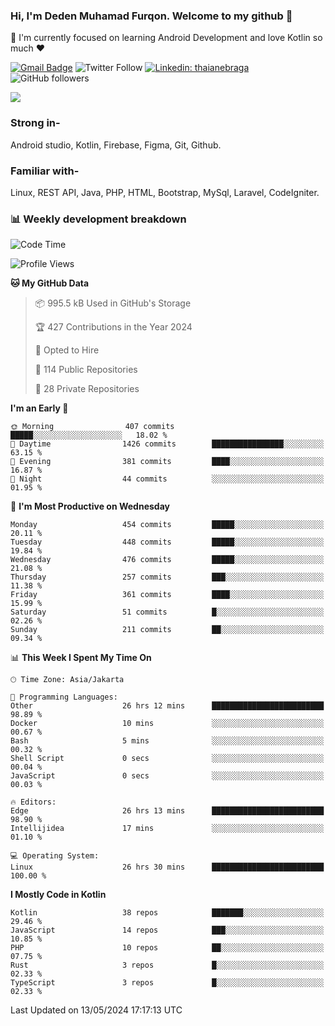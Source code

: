 ### Hi, I'm Deden Muhamad Furqon. Welcome to my github 👋

<!--
**furqoncreative/furqoncreative** is a ✨ _special_ ✨ repository because its `README.md` (this file) appears on your GitHub profile.

Here are some ideas to get you started:

- 🔭 I’m currently working on ...
- 👯 I’m looking to collaborate on ...
- 🤔 I’m looking for help with ...
- 💬 Ask me about ...
- 📫 How to reach me: ...
- 😄 Pronouns: ...
- ⚡ Fun fact: ...
-->

  🌱 I'm currently focused on learning Android Development and love Kotlin so much ❤ 

[![Gmail Badge](https://img.shields.io/badge/-furqoncreative24@gmail.com-c14438?style=flat-square&logo=Gmail&logoColor=white&link=mailto:furqoncreative24@gmail.com)](mailto:furqoncreative24@gmail.com)
![Twitter Follow](https://img.shields.io/twitter/follow/furqoncreative?label=Follow)
[![Linkedin: thaianebraga](https://img.shields.io/badge/-Deden_Muhamad_Furqon-blue?style=flat-square&logo=Linkedin&logoColor=white&link=https://www.linkedin.com/in/anmol-p-singh/)](https://www.linkedin.com/in/furqoncreative/)
![GitHub followers](https://img.shields.io/github/followers/furqoncreative?label=Follow&style=social)

<img src="https://github-readme-stats.sera5-dev.vercel.app/api?username=furqoncreative&hide=stars&show_icons=true&count_private=true&include_all_commits=true&title_color=#008080&icon_color=#008080&hide_border=true" width="">

### Strong in-

Android studio, Kotlin, Firebase, Figma, Git, Github.

### Familiar with-
Linux, REST API, Java, PHP, HTML, Bootstrap, MySql, Laravel, CodeIgniter.

### 📊 Weekly development breakdown

<!--START_SECTION:waka-->
![Code Time](http://img.shields.io/badge/Code%20Time-2%2C277%20hrs%2050%20mins-blue)

![Profile Views](http://img.shields.io/badge/Profile%20Views-0-blue)

**🐱 My GitHub Data** 

> 📦 995.5 kB Used in GitHub's Storage 
 > 
> 🏆 427 Contributions in the Year 2024
 > 
> 💼 Opted to Hire
 > 
> 📜 114 Public Repositories 
 > 
> 🔑 28 Private Repositories 
 > 
**I'm an Early 🐤** 

```text
🌞 Morning                407 commits         █████░░░░░░░░░░░░░░░░░░░░   18.02 % 
🌆 Daytime                1426 commits        ████████████████░░░░░░░░░   63.15 % 
🌃 Evening                381 commits         ████░░░░░░░░░░░░░░░░░░░░░   16.87 % 
🌙 Night                  44 commits          ░░░░░░░░░░░░░░░░░░░░░░░░░   01.95 % 
```
📅 **I'm Most Productive on Wednesday** 

```text
Monday                   454 commits         █████░░░░░░░░░░░░░░░░░░░░   20.11 % 
Tuesday                  448 commits         █████░░░░░░░░░░░░░░░░░░░░   19.84 % 
Wednesday                476 commits         █████░░░░░░░░░░░░░░░░░░░░   21.08 % 
Thursday                 257 commits         ███░░░░░░░░░░░░░░░░░░░░░░   11.38 % 
Friday                   361 commits         ████░░░░░░░░░░░░░░░░░░░░░   15.99 % 
Saturday                 51 commits          █░░░░░░░░░░░░░░░░░░░░░░░░   02.26 % 
Sunday                   211 commits         ██░░░░░░░░░░░░░░░░░░░░░░░   09.34 % 
```


📊 **This Week I Spent My Time On** 

```text
🕑︎ Time Zone: Asia/Jakarta

💬 Programming Languages: 
Other                    26 hrs 12 mins      █████████████████████████   98.89 % 
Docker                   10 mins             ░░░░░░░░░░░░░░░░░░░░░░░░░   00.67 % 
Bash                     5 mins              ░░░░░░░░░░░░░░░░░░░░░░░░░   00.32 % 
Shell Script             0 secs              ░░░░░░░░░░░░░░░░░░░░░░░░░   00.04 % 
JavaScript               0 secs              ░░░░░░░░░░░░░░░░░░░░░░░░░   00.03 % 

🔥 Editors: 
Edge                     26 hrs 13 mins      █████████████████████████   98.90 % 
Intellijidea             17 mins             ░░░░░░░░░░░░░░░░░░░░░░░░░   01.10 % 

💻 Operating System: 
Linux                    26 hrs 30 mins      █████████████████████████   100.00 % 
```

**I Mostly Code in Kotlin** 

```text
Kotlin                   38 repos            ███████░░░░░░░░░░░░░░░░░░   29.46 % 
JavaScript               14 repos            ███░░░░░░░░░░░░░░░░░░░░░░   10.85 % 
PHP                      10 repos            ██░░░░░░░░░░░░░░░░░░░░░░░   07.75 % 
Rust                     3 repos             █░░░░░░░░░░░░░░░░░░░░░░░░   02.33 % 
TypeScript               3 repos             █░░░░░░░░░░░░░░░░░░░░░░░░   02.33 % 
```




 Last Updated on 13/05/2024 17:17:13 UTC
<!--END_SECTION:waka-->
